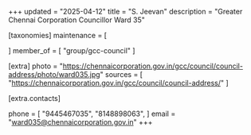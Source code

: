 +++
updated = "2025-04-12"
title = "S. Jeevan"
description = "Greater Chennai Corporation Councillor Ward 35"

[taxonomies]
maintenance = [

]
member_of = [
    "group/gcc-council"
]

[extra]
photo = "https://chennaicorporation.gov.in/gcc/council/council-address/photo/ward035.jpg"
sources = [
    "https://chennaicorporation.gov.in/gcc/council/council-address/"
]

[extra.contacts]

phone = [
    "9445467035",
    "8148898063",
    ]
email = "ward035@chennaicorporation.gov.in"
+++